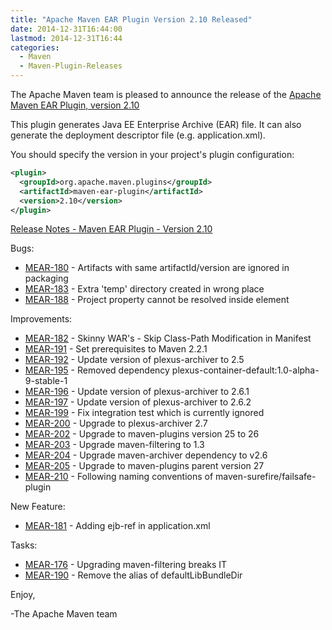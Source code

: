```yaml
---
title: "Apache Maven EAR Plugin Version 2.10 Released"
date: 2014-12-31T16:44:00
lastmod: 2014-12-31T16:44
categories:
  - Maven
  - Maven-Plugin-Releases
---
```

The Apache Maven team is pleased to announce the release of the 
[Apache Maven EAR Plugin, version 2.10](http://maven.apache.org/plugins/maven-ear-plugin/)

This plugin generates Java EE Enterprise Archive (EAR) file. It can also
generate the deployment descriptor file (e.g. application.xml).

You should specify the version in your project's plugin configuration:

```xml
<plugin>
  <groupId>org.apache.maven.plugins</groupId>
  <artifactId>maven-ear-plugin</artifactId>
  <version>2.10</version>
</plugin>
```
<!-- more -->

[Release Notes - Maven EAR Plugin - Version 2.10](http://jira.codehaus.org/secure/ReleaseNote.jspa?projectId=11132&version=20436)

Bugs:

 * [MEAR-180](https://issues.apache.org/jira/browse/MEAR-180) - Artifacts with same artifactId/version are ignored in packaging
 * [MEAR-183](https://issues.apache.org/jira/browse/MEAR-183) - Extra 'temp' directory created in wrong place
 * [MEAR-188](https://issues.apache.org/jira/browse/MEAR-188) - Project property cannot be resolved inside <env-entry> element

Improvements:

 * [MEAR-182](https://issues.apache.org/jira/browse/MEAR-182) - Skinny WAR's - Skip Class-Path Modification in Manifest
 * [MEAR-191](https://issues.apache.org/jira/browse/MEAR-191) - Set prerequisites to Maven 2.2.1
 * [MEAR-192](https://issues.apache.org/jira/browse/MEAR-192) - Update version of plexus-archiver to 2.5
 * [MEAR-195](https://issues.apache.org/jira/browse/MEAR-195) - Removed dependency plexus-container-default:1.0-alpha-9-stable-1
 * [MEAR-196](https://issues.apache.org/jira/browse/MEAR-196) - Update version of plexus-archiver to 2.6.1
 * [MEAR-197](https://issues.apache.org/jira/browse/MEAR-197) - Update version of plexus-archiver to 2.6.2
 * [MEAR-199](https://issues.apache.org/jira/browse/MEAR-199) - Fix integration test which is currently ignored
 * [MEAR-200](https://issues.apache.org/jira/browse/MEAR-200) - Upgrade to plexus-archiver 2.7
 * [MEAR-202](https://issues.apache.org/jira/browse/MEAR-202) - Upgrade to maven-plugins version 25 to 26
 * [MEAR-203](https://issues.apache.org/jira/browse/MEAR-203) - Upgrade maven-filtering to 1.3
 * [MEAR-204](https://issues.apache.org/jira/browse/MEAR-204) - Upgrade maven-archiver dependency to v2.6
 * [MEAR-205](https://issues.apache.org/jira/browse/MEAR-205) - Upgrade to maven-plugins parent version 27
 * [MEAR-210](https://issues.apache.org/jira/browse/MEAR-210) - Following naming conventions of maven-surefire/failsafe-plugin

New Feature:

 * [MEAR-181](https://issues.apache.org/jira/browse/MEAR-181) - Adding ejb-ref in application.xml

Tasks:

 * [MEAR-176](https://issues.apache.org/jira/browse/MEAR-176) - Upgrading maven-filtering breaks IT
 * [MEAR-190](https://issues.apache.org/jira/browse/MEAR-190) - Remove the alias of defaultLibBundleDir

Enjoy,

-The Apache Maven team
